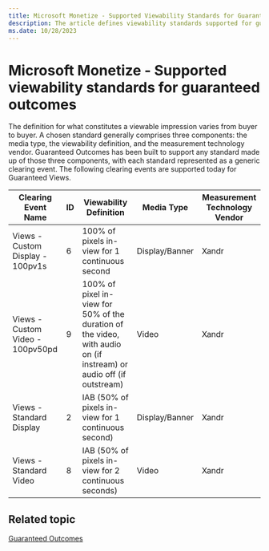 ```yaml
---
title: Microsoft Monetize - Supported Viewability Standards for Guaranteed Outcomes
description: The article defines viewability standards supported for guaranteed outcomes.
ms.date: 10/28/2023
---
```


# Microsoft Monetize - Supported viewability standards for guaranteed outcomes

The definition for what constitutes a viewable impression varies from buyer to buyer. A chosen standard generally comprises three components:
the media type, the viewability definition, and the measurement technology vendor. Guaranteed Outcomes has been built to support any standard made up of those three components, with each standard represented as a generic clearing event. The following clearing events are supported today for Guaranteed Views.

| Clearing Event Name | ID | Viewability Definition | Media Type | Measurement Technology Vendor |
|---|---|---|---|---|
| Views - Custom Display - 100pv1s | 6 | 100% of pixels in-view for 1 continuous second | Display/Banner | Xandr |
| Views - Custom Video - 100pv50pd | 9 | 100% of pixel in-view for 50% of the duration of the video, with audio on (if instream) or audio off (if outstream) | Video | Xandr |
| Views - Standard Display | 2 | IAB (50% of pixels in-view for 1 continuous second) | Display/Banner | Xandr |
| Views - Standard Video | 8 | IAB (50% of pixels in-view for 2 continuous seconds) | Video | Xandr |

## Related topic

[Guaranteed Outcomes](guaranteed-outcomes.md)
